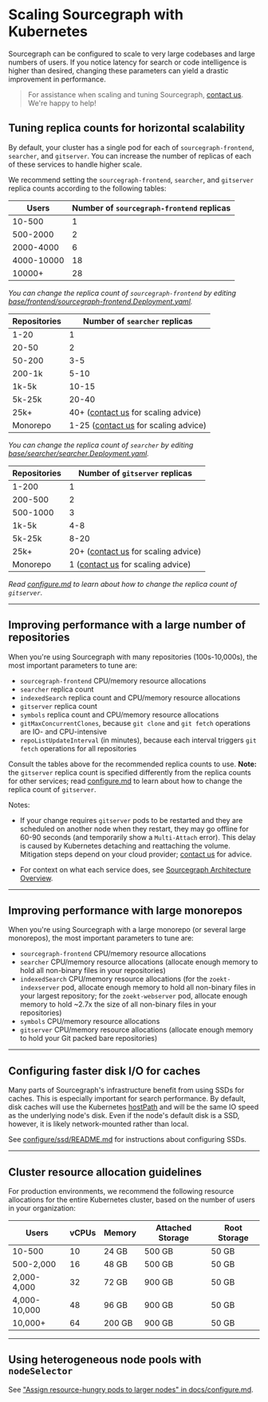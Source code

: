 # Scaling Sourcegraph with Kubernetes

Sourcegraph can be configured to scale to very large codebases and large numbers of
users. If you notice latency for search or code intelligence is higher than desired, changing these
parameters can yield a drastic improvement in performance.

> For assistance when scaling and tuning Sourcegraph, [contact us](https://about.sourcegraph.com/contact/). We're happy to help!

## Tuning replica counts for horizontal scalability

By default, your cluster has a single pod for each of `sourcegraph-frontend`, `searcher`, and `gitserver`. You can
increase the number of replicas of each of these services to handle higher scale.

We recommend setting the `sourcegraph-frontend`, `searcher`, and `gitserver` replica counts according to the following tables:

| Users      | Number of `sourcegraph-frontend` replicas |
| ---------- | ----------------------------------------- |
| 10-500     | 1                                         |
| 500-2000   | 2                                         |
| 2000-4000  | 6                                         |
| 4000-10000 | 18                                        |
| 10000+     | 28                                        |

_You can change the replica count of `sourcegraph-frontend` by editing [base/frontend/sourcegraph-frontend.Deployment.yaml](https://github.com/sourcegraph/deploy-sourcegraph/blob/master/base/frontend/sourcegraph-frontend.Deployment.yaml)._

| Repositories | Number of `searcher` replicas                                                  |
| ------------ | ------------------------------------------------------------------------------ |
| 1-20         | 1                                                                              |
| 20-50        | 2                                                                              |
| 50-200       | 3-5                                                                            |
| 200-1k       | 5-10                                                                           |
| 1k-5k        | 10-15                                                                          |
| 5k-25k       | 20-40                                                                          |
| 25k+         | 40+ ([contact us](https://about.sourcegraph.com/contact/) for scaling advice)  |
| Monorepo     | 1-25 ([contact us](https://about.sourcegraph.com/contact/) for scaling advice) |

_You can change the replica count of `searcher` by editing [base/searcher/searcher.Deployment.yaml](https://github.com/sourcegraph/deploy-sourcegraph/blob/master/base/searcher/searcher.Deployment.yaml)._

| Repositories | Number of `gitserver` replicas                                                |
| ------------ | ----------------------------------------------------------------------------- |
| 1-200        | 1                                                                             |
| 200-500      | 2                                                                             |
| 500-1000     | 3                                                                             |
| 1k-5k        | 4-8                                                                           |
| 5k-25k       | 8-20                                                                          |
| 25k+         | 20+ ([contact us](https://about.sourcegraph.com/contact/) for scaling advice) |
| Monorepo     | 1 ([contact us](https://about.sourcegraph.com/contact/) for scaling advice)   |

_Read [configure.md](configure.md#Configure-gitserver-replica-count) to learn about how to change
the replica count of `gitserver`._

---

## Improving performance with a large number of repositories

When you're using Sourcegraph with many repositories (100s-10,000s), the most important parameters to tune are:

- `sourcegraph-frontend` CPU/memory resource allocations
- `searcher` replica count
- `indexedSearch` replica count and CPU/memory resource allocations
- `gitserver` replica count
- `symbols` replica count and CPU/memory resource allocations
- `gitMaxConcurrentClones`, because `git clone` and `git fetch` operations are IO- and CPU-intensive
- `repoListUpdateInterval` (in minutes), because each interval triggers `git fetch` operations for all repositories

Consult the tables above for the recommended replica counts to use. **Note:** the `gitserver` replica count is specified
differently from the replica counts for other services; read [configure.md](configure.md#Configure-gitserver-replica-count) to learn about how to change
the replica count of `gitserver`.

Notes:

- If your change requires `gitserver` pods to be restarted and they are scheduled on another node
  when they restart, they may go offline for 60-90 seconds (and temporarily show a `Multi-Attach`
  error). This delay is caused by Kubernetes detaching and reattaching the volume. Mitigation
  steps depend on your cloud provider; [contact us](https://about.sourcegraph.com/contact/) for
  advice.

- For context on what each service does, see [Sourcegraph Architecture Overview](https://docs.sourcegraph.com/dev/architecture).

---

## Improving performance with large monorepos

When you're using Sourcegraph with a large monorepo (or several large monorepos), the most important parameters to tune
are:

- `sourcegraph-frontend` CPU/memory resource allocations
- `searcher` CPU/memory resource allocations (allocate enough memory to hold all non-binary files in your repositories)
- `indexedSearch` CPU/memory resource allocations (for the `zoekt-indexserver` pod, allocate enough memory to hold all non-binary files in your largest repository; for the `zoekt-webserver` pod, allocate enough memory to hold ~2.7x the size of all non-binary files in your repositories)
- `symbols` CPU/memory resource allocations
- `gitserver` CPU/memory resource allocations (allocate enough memory to hold your Git packed bare repositories)

---

## Configuring faster disk I/O for caches

Many parts of Sourcegraph's infrastructure benefit from using SSDs for caches. This is especially
important for search performance. By default, disk caches will use the
Kubernetes [hostPath](https://kubernetes.io/docs/concepts/storage/volumes/#hostpath) and will be the
same IO speed as the underlying node's disk. Even if the node's default disk is a SSD, however, it
is likely network-mounted rather than local.

See [configure/ssd/README.md](https://github.com/sourcegraph/deploy-sourcegraph/blob/master/configure/ssd/README.md) for instructions about configuring SSDs.

---

## Cluster resource allocation guidelines

For production environments, we recommend the following resource allocations for the entire
Kubernetes cluster, based on the number of users in your organization:

| Users        | vCPUs | Memory | Attached Storage | Root Storage |
| ------------ | ----- | ------ | ---------------- | ------------ |
| 10-500       | 10    | 24 GB  | 500 GB           | 50 GB        |
| 500-2,000    | 16    | 48 GB  | 500 GB           | 50 GB        |
| 2,000-4,000  | 32    | 72 GB  | 900 GB           | 50 GB        |
| 4,000-10,000 | 48    | 96 GB  | 900 GB           | 50 GB        |
| 10,000+      | 64    | 200 GB | 900 GB           | 50 GB        |

---

<a id="node-selector">

## Using heterogeneous node pools with `nodeSelector`

See ["Assign resource-hungry pods to larger nodes" in docs/configure.md](configure.md#assign-resource-hungry-pods-to-larger-nodes).
